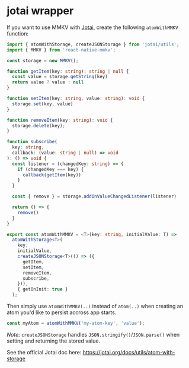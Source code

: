 # jotai wrapper

If you want to use MMKV with [Jotai](https://github.com/pmndrs/jotai), create the following `atomWithMMKV` function:

```ts
import { atomWithStorage, createJSONStorage } from 'jotai/utils';
import { MMKV } from 'react-native-mmkv';

const storage = new MMKV();

function getItem(key: string): string | null {
  const value = storage.getString(key)
  return value ? value : null
}

function setItem(key: string, value: string): void {
  storage.set(key, value)
}

function removeItem(key: string): void {
  storage.delete(key);
}

function subscribe(
  key: string,
  callback: (value: string | null) => void
): () => void {
  const listener = (changedKey: string) => {
    if (changedKey === key) {
      callback(getItem(key))
    }
  }

  const { remove } = storage.addOnValueChangedListener(listener)

  return () => {
    remove()
  }
}

export const atomWithMMKV = <T>(key: string, initialValue: T) =>
  atomWithStorage<T>(
    key,
    initialValue,
    createJSONStorage<T>(() => ({
      getItem,
      setItem,
      removeItem,
      subscribe,
    })),
    { getOnInit: true }
  );
```

Then simply use `atomWithMMKV(..)` instead of `atom(..)` when creating an atom you'd like to persist accross app starts. 

```ts
const myAtom = atomWithMMKV('my-atom-key', 'value');
```

*Note:* `createJSONStorage` handles `JSON.stringify()`/`JSON.parse()` when setting and returning the stored value.

See the official Jotai doc here: https://jotai.org/docs/utils/atom-with-storage
